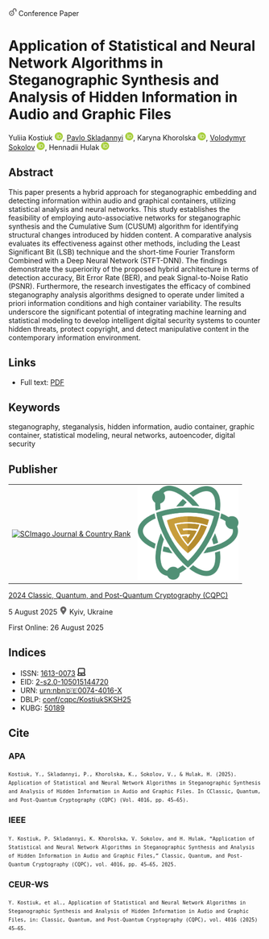 <img src="/icons/unlock.svg" width="16" height="16"> Conference Paper

# Application of Statistical and Neural Network Algorithms in Steganographic Synthesis and Analysis of Hidden Information in Audio and Graphic Files

Yuliia Kostiuk <a href="https://orcid.org/0000-0001-5423-0985" target="_blank"><img src="/icons/orcid.svg" width="16" height="16"></a>,
<a href="/">Pavlo Skladannyi</a> <a href="https://orcid.org/0000-0002-7775-6039" target="_blank"><img src="/icons/orcid.svg" width="16" height="16"></a>,
Karyna Khorolska <a href="https://orcid.org/0000-0003-3270-4494" target="_blank"><img src="/icons/orcid.svg" width="16" height="16"></a>,
<a href="https://volodymyr-sokolov.github.io/">Volodymyr Sokolov</a> <a href="https://orcid.org/0000-0002-9349-7946" target="_blank"><img src="/icons/orcid.svg" width="16" height="16"></a>,
Hennadii Hulak <a href="https://orcid.org/0000-0001-9131-9233" target="_blank"><img src="/icons/orcid.svg" width="16" height="16"></a>

## Abstract

This paper presents a hybrid approach for steganographic embedding and detecting information within audio and graphical containers, utilizing statistical analysis and neural networks. This study establishes the feasibility of employing auto-associative networks for steganographic synthesis and the Cumulative Sum (CUSUM) algorithm for identifying structural changes introduced by hidden content. A comparative analysis evaluates its effectiveness against other methods, including the Least Significant Bit (LSB) technique and the short-time Fourier Transform Combined with a Deep Neural Network (STFT-DNN). The findings demonstrate the superiority of the proposed hybrid architecture in terms of detection accuracy, Bit Error Rate (BER), and peak Signal-to-Noise Ratio (PSNR). Furthermore, the research investigates the efficacy of combined steganography analysis algorithms designed to operate under limited a priori information conditions and high container variability. The results underscore the significant potential of integrating machine learning and statistical modeling to develop intelligent digital security systems to counter hidden threats, protect copyright, and detect manipulative content in the contemporary information environment.

## Links

* Full text: [PDF](https://ceur-ws.org/Vol-4016/paper4.pdf)

## Keywords

steganography, steganalysis, hidden information, audio container, graphic container, statistical modeling, neural networks, autoencoder, digital security

## Publisher

<table>
<tr>
<td>
<a href="https://www.scimagojr.com/journalsearch.php?q=21100218356&amp;tip=sid&amp;exact=no" title="SCImago Journal &amp; Country Rank"><img border="0" src="https://www.scimagojr.com/journal_img.php?id=21100218356" alt="SCImago Journal &amp; Country Rank"  /></a>
</td>
<td style="text-align: left;">
<a href="https://cqpc.kubg.edu.ua/"><img src="/icons/cqpc.svg" width="200"></a>
</td>
</tr>
</table>

[2024 Classic, Quantum, and Post-Quantum Cryptography (CQPC)](https://ceur-ws.org/Vol-4016/)

5 August 2025 <img src="/icons/location-pin.svg" width="16" height="16"> Kyiv, Ukraine

First Online: 26 August 2025

## Indices

* ISSN: [1613-0073](https://portal.issn.org/resource/ISSN/1613-0073) <img src="/icons/online.svg" width="16" height="16">
* EID: [2-s2.0-105015144720](http://www.scopus.com/record/display.url?origin=inward&eid=2-s2.0-105015144720)
* URN: [urn:nbn:de:0074-4016-X](https://nbn-resolving.org/xml/urn:nbn:de:0074-4016-X)
* DBLP: [conf/cqpc/KostiukSKSH25](https://dblp.org/rec/conf/cqpc/KostiukSKSH25)
* KUBG: [50189](http://elibrary.kubg.edu.ua/id/eprint/50189/)

## Cite

### APA

<small>`Kostiuk, Y., Skladannyi, P., Khorolska, K., Sokolov, V., & Hulak, H. (2025). Application of Statistical and Neural Network Algorithms in Steganographic Synthesis and Analysis of Hidden Information in Audio and Graphic Files. In CClassic, Quantum, and Post-Quantum Cryptography (CQPC) (Vol. 4016, pp. 45–65).`</small>

### IEEE

<small>`Y. Kostiuk, P. Skladannyi, K. Khorolska, V. Sokolov, and H. Hulak, “Application of Statistical and Neural Network Algorithms in Steganographic Synthesis and Analysis of Hidden Information in Audio and Graphic Files,” Classic, Quantum, and Post-Quantum Cryptography (CQPC), vol. 4016, pp. 45–65, 2025.`</small>

### CEUR-WS

<small>`Y. Kostiuk, et al., Application of Statistical and Neural Network Algorithms in Steganographic Synthesis and Analysis of Hidden Information in Audio and Graphic Files, in: Classic, Quantum, and Post-Quantum Cryptography (CQPC), vol. 4016 (2025) 45–65.`</small>

